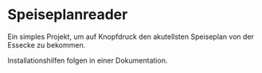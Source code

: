 # Speiseplanreader
Ein simples Projekt, um auf Knopfdruck den akutellsten Speiseplan von der Essecke zu bekommen.

Installationshilfen folgen in einer Dokumentation.
